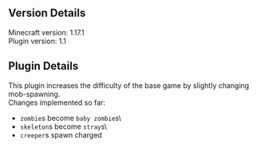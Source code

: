 ## Version Details

Minecraft version: 1.17.1\
Plugin version: 1.1

## Plugin Details

This plugin increases the difficulty of the base game by slightly changing mob-spawning.\
Changes implemented so far:
- `zombie`s become `baby zombie`s\
- `skeleton`s become `stray`s\
- `creeper`s spawn charged